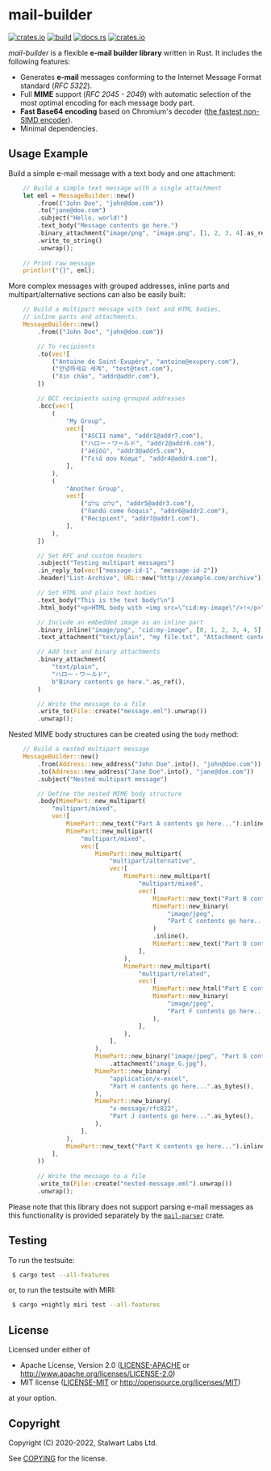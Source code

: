 # mail-builder

[![crates.io](https://img.shields.io/crates/v/mail-builder)](https://crates.io/crates/mail-builder)
[![build](https://github.com/stalwartlabs/mail-builder/actions/workflows/rust.yml/badge.svg)](https://github.com/stalwartlabs/mail-builder/actions/workflows/rust.yml)
[![docs.rs](https://img.shields.io/docsrs/mail-builder)](https://docs.rs/mail-builder)
[![crates.io](https://img.shields.io/crates/l/mail-builder)](http://www.apache.org/licenses/LICENSE-2.0)

_mail-builder_ is a flexible **e-mail builder library** written in Rust. It includes the following features:

- Generates **e-mail** messages conforming to the Internet Message Format standard (_RFC 5322_).
- Full **MIME** support (_RFC 2045 - 2049_) with automatic selection of the most optimal encoding for each message body part.
- **Fast Base64 encoding** based on Chromium's decoder ([the fastest non-SIMD encoder](https://github.com/lemire/fastbase64)).
- Minimal dependencies.

## Usage Example

Build a simple e-mail message with a text body and one attachment:

```rust
    // Build a simple text message with a single attachment
    let eml = MessageBuilder::new()
        .from(("John Doe", "john@doe.com"))
        .to("jane@doe.com")
        .subject("Hello, world!")
        .text_body("Message contents go here.")
        .binary_attachment("image/png", "image.png", [1, 2, 3, 4].as_ref())
        .write_to_string()
        .unwrap();
        
    // Print raw message
    println!("{}", eml);
```

More complex messages with grouped addresses, inline parts and 
multipart/alternative sections can also be easily built:

```rust
    // Build a multipart message with text and HTML bodies,
    // inline parts and attachments.
    MessageBuilder::new()
        .from(("John Doe", "john@doe.com"))

        // To recipients
        .to(vec![
            ("Antoine de Saint-Exupéry", "antoine@exupery.com"),
            ("안녕하세요 세계", "test@test.com"),
            ("Xin chào", "addr@addr.com"),
        ])

        // BCC recipients using grouped addresses
        .bcc(vec![
            (
                "My Group",
                vec![
                    ("ASCII name", "addr1@addr7.com"),
                    ("ハロー・ワールド", "addr2@addr6.com"),
                    ("áéíóú", "addr3@addr5.com"),
                    ("Γειά σου Κόσμε", "addr4@addr4.com"),
                ],
            ),
            (
                "Another Group",
                vec![
                    ("שלום עולם", "addr5@addr3.com"),
                    ("ñandú come ñoquis", "addr6@addr2.com"),
                    ("Recipient", "addr7@addr1.com"),
                ],
            ),
        ])

        // Set RFC and custom headers
        .subject("Testing multipart messages") 
        .in_reply_to(vec!["message-id-1", "message-id-2"])
        .header("List-Archive", URL::new("http://example.com/archive"))

        // Set HTML and plain text bodies
        .text_body("This is the text body!\n") 
        .html_body("<p>HTML body with <img src=\"cid:my-image\"/>!</p>") 

        // Include an embedded image as an inline part
        .binary_inline("image/png", "cid:my-image", [0, 1, 2, 3, 4, 5].as_ref())
        .text_attachment("text/plain", "my fíle.txt", "Attachment contents go here.") 

        // Add text and binary attachments
        .binary_attachment(
            "text/plain",
            "ハロー・ワールド",
            b"Binary contents go here.".as_ref(),
        )

        // Write the message to a file
        .write_to(File::create("message.eml").unwrap())
        .unwrap();
```

Nested MIME body structures can be created using the `body` method:

```rust
    // Build a nested multipart message
    MessageBuilder::new()
        .from(Address::new_address("John Doe".into(), "john@doe.com"))
        .to(Address::new_address("Jane Doe".into(), "jane@doe.com"))
        .subject("Nested multipart message")

        // Define the nested MIME body structure
        .body(MimePart::new_multipart(
            "multipart/mixed",
            vec![
                MimePart::new_text("Part A contents go here...").inline(),
                MimePart::new_multipart(
                    "multipart/mixed",
                    vec![
                        MimePart::new_multipart(
                            "multipart/alternative",
                            vec![
                                MimePart::new_multipart(
                                    "multipart/mixed",
                                    vec![
                                        MimePart::new_text("Part B contents go here...").inline(),
                                        MimePart::new_binary(
                                            "image/jpeg",
                                            "Part C contents go here...".as_bytes(),
                                        )
                                        .inline(),
                                        MimePart::new_text("Part D contents go here...").inline(),
                                    ],
                                ),
                                MimePart::new_multipart(
                                    "multipart/related",
                                    vec![
                                        MimePart::new_html("Part E contents go here...").inline(),
                                        MimePart::new_binary(
                                            "image/jpeg",
                                            "Part F contents go here...".as_bytes(),
                                        ),
                                    ],
                                ),
                            ],
                        ),
                        MimePart::new_binary("image/jpeg", "Part G contents go here...".as_bytes())
                            .attachment("image_G.jpg"),
                        MimePart::new_binary(
                            "application/x-excel",
                            "Part H contents go here...".as_bytes(),
                        ),
                        MimePart::new_binary(
                            "x-message/rfc822",
                            "Part J contents go here...".as_bytes(),
                        ),
                    ],
                ),
                MimePart::new_text("Part K contents go here...").inline(),
            ],
        ))
        
        // Write the message to a file
        .write_to(File::create("nested-message.eml").unwrap())
        .unwrap();
```

Please note that this library does not support parsing e-mail messages as this functionality is provided separately by the [`mail-parser`](https://crates.io/crates/mail-parser) crate.


## Testing

To run the testsuite:

```bash
 $ cargo test --all-features
```

or, to run the testsuite with MIRI:

```bash
 $ cargo +nightly miri test --all-features
```

## License

Licensed under either of

 * Apache License, Version 2.0 ([LICENSE-APACHE](LICENSE-APACHE) or http://www.apache.org/licenses/LICENSE-2.0)
 * MIT license ([LICENSE-MIT](LICENSE-MIT) or http://opensource.org/licenses/MIT)

at your option.

## Copyright

Copyright (C) 2020-2022, Stalwart Labs Ltd.

See [COPYING] for the license.

[COPYING]: https://github.com/stalwartlabs/mail-builder/blob/main/COPYING
